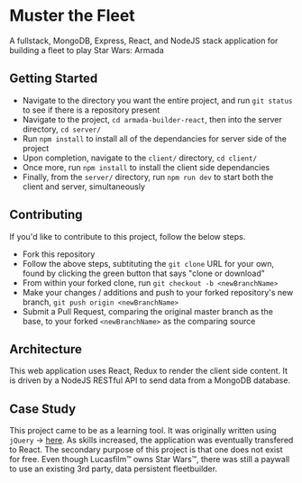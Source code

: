 # Muster the Fleet 
A fullstack, MongoDB, Express, React, and NodeJS stack application for building a fleet to play Star Wars: Armada

## Getting Started
- Navigate to the directory you want the entire project, and run `git status` to see if there is a repository present
- Navigate to the project, `cd armada-builder-react`, then into the server directory, `cd server/`
- Run `npm install` to install all of the dependancies for server side of the project
- Upon completion, navigate to the `client/` directory, `cd client/`
- Once more, run `npm install` to install the client side dependancies
- Finally, from the `server/` directory, run `npm run dev` to start both the client and server, simultaneously

## Contributing
If you'd like to contribute to this project, follow the below steps.
- Fork this repository
- Follow the above steps, subtituting the `git clone` URL for your own, found by clicking the green button that says "clone or download"
- From within your forked clone, run `git checkout -b <newBranchName>`
- Make your changes / additions and push to your forked repository's new branch, `git push origin <newBranchName>`
- Submit a Pull Request, comparing the original master branch as the base, to your forked `<newBranchName>` as the comparing source

## Architecture
This web application uses React, Redux to render the client side content. It is driven by a NodeJS RESTful API to send data from a MongoDB database.

## Case Study
This project came to be as a learning tool. It was originally written using `jQuery` -> [here](https://github.com/caldwell619/armada-fleet). As skills increased, the application was eventually transfered to React. The secondary purpose of this project is that one does not exist for free. Even though Lucasfilm™ owns Star Wars™, there was still a paywall to use an existing 3rd party, data persistent fleetbuilder.    




